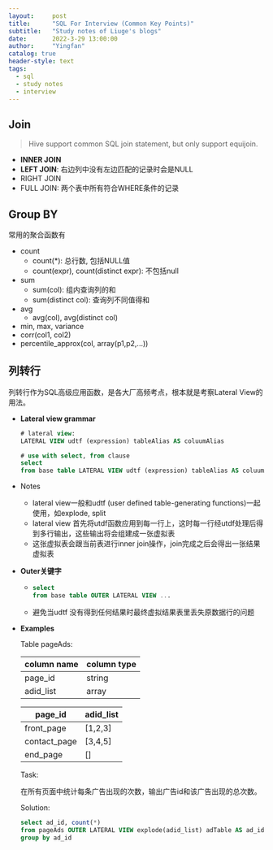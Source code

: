 ```yaml
---
layout:     post
title:      "SQL For Interview (Common Key Points)"
subtitle:   "Study notes of Liuge's blogs"
date:       2022-3-29 13:00:00
author:     "Yingfan"
catalog: true
header-style: text
tags:
  - sql
  - study notes
  - interview
---
```


## Join

> Hive support common SQL join statement, but only support equijoin.

- **INNER JOIN**
- **LEFT JOIN**: 右边列中没有左边匹配的记录时会是NULL
- RIGHT JOIN
- FULL JOIN: 两个表中所有符合WHERE条件的记录

## Group BY

常用的聚合函数有

- count
  - count(*): 总行数, 包括NULL值
  - count(expr), count(distinct expr): 不包括null
- sum
  - sum(col): 组内查询列的和
  - sum(distinct col): 查询列不同值得和
- avg
  - avg(col), avg(distinct col)
- min, max, variance
- corr(col1, col2)
- percentile_approx(col, array(p1,p2,...))

## 列转行

列转行作为SQL高级应用函数，是各大厂高频考点，根本就是考察Lateral View的用法。

- **Lateral view  grammar**

  ```sql
  # lateral view:
  LATERAL VIEW udtf (expression) tableAlias AS coluumAlias
  
  # use with select, from clause
  select 
  from base table LATERAL VIEW udtf (expression) tableAlias AS coluumAlias
  ```

- Notes

  - lateral view一般和udtf (user defined table-generating functions)一起使用，如explode, split
  - lateral view 首先将utdf函数应用到每一行上，这时每一行经utdf处理后得到多行输出，这些输出将会组建成一张虚拟表
  - 这张虚拟表会跟当前表进行inner join操作，join完成之后会得出一张结果虚拟表

- **Outer关键字**

  - ```sql
    select 
    from base table OUTER LATERAL VIEW ...
    ```

  - 避免当udtf 没有得到任何结果时最终虚拟结果表里丢失原数据行的问题

- **Examples**

  Table pageAds:

  | column name | column type |
  | ----------- | ----------- |
  | page_id     | string      |
  | adid_list   | array<int>  |

  | page_id      | adid_list |
  | ------------ | --------- |
  | front_page   | [1,2,3]   |
  | contact_page | [3,4,5]   |
  | end_page     | []        |

  Task:

  在所有页面中统计每条广告出现的次数，输出广告id和该广告出现的总次数。

  Solution:

  ```sql
  select ad_id, count(*)
  from pageAds OUTER LATERAL VIEW explode(adid_list) adTable AS ad_id
  group by ad_id
  ```

  